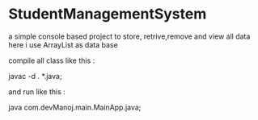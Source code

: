 # StudentManagementSystem
a simple console based project to store, retrive,remove and view all data here i use ArrayList as data base

compile all class like this :
 
 javac -d . *.java;
 
 and run like this :
 
 java com.devManoj.main.MainApp.java;
